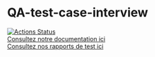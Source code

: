 # QA-test-case-interview
[![Actions Status](https://github.com/eliottealderson/QA-test-case-interview/workflows/Manual%20trigger%20workflow/badge.svg)](https://github.com/eliottealderson/QA-test-case-interview/actions)<br>
[Consultez notre documentation ici](https://eliottealderson.github.io/docs/docs/)<br>
[Consultez nos rapports de test ici](https://eliottealderson.github.io/gh-pages/)<br>
